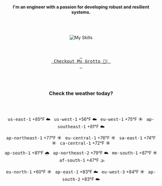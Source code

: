 <h4 align="center">I'm an engineer with a passion for developing robust and resilient systems.</h4>

<div align="center">
  <br/><br/>

![My Skills](https://go-skill-icons.vercel.app/api/icons?i=aws,azure,ts,go,docker,kubernetes,argocd,python&perline=4&theme=light)

<br/>

[<kbd> <br> Checkout My Grotto 🍵! <br> </kbd>](https://sathirak.me/)
  
</div>

<br/>
<br/>

<h3 align="center">Check the weather today?</h3>
<!-- start-daily-update -->
<div align="center">
  <!-- Updated on Mon Jun 30 01:56:20 UTC 2025 --><br><br>

  <kbd>us-east-1</kbd> +85°F ☁️ &nbsp; 
  <kbd>us-west-1</kbd> +56°F ☁️ &nbsp; 
  <kbd>eu-west-1</kbd> +75°F ☀️ &nbsp; 
  <kbd>ap-southeast-1</kbd> +81°F ☁️ <br>

  <kbd>ap-northeast-1</kbd> +77°F ☀️ &nbsp; 
  <kbd>eu-central-1</kbd> +76°F ☀️ &nbsp; 
  <kbd>sa-east-1</kbd> +74°F ☀️ &nbsp; 
  <kbd>ca-central-1</kbd> +72°F ☀️ <br>

  <kbd>ap-south-1</kbd> +81°F 🌧️ &nbsp; 
  <kbd>ap-northeast-2</kbd> +79°F ☁️ &nbsp; 
  <kbd>me-south-1</kbd> +87°F ☀️ &nbsp; 
  <kbd>af-south-1</kbd> +47°F 🌫️ <br>

  <kbd>eu-north-1</kbd> +60°F ☀️ &nbsp; 
  <kbd>ap-east-1</kbd> +83°F ☁️ &nbsp; 
  <kbd>eu-west-3</kbd> +84°F ☀️ &nbsp; 
  <kbd>ap-south-2</kbd> +83°F ☁️
</div>
<!-- end-daily-update -->
